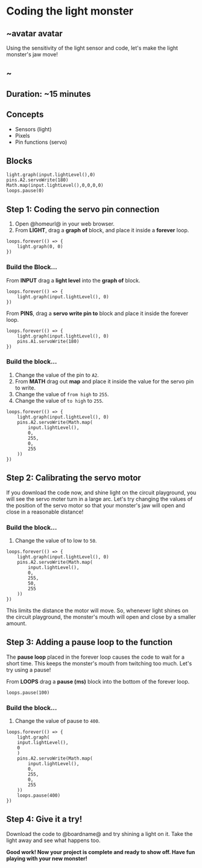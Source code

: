 # Coding the light monster

## ~avatar avatar
Using the sensitivity of the light sensor and code, let's make the light monster's jaw move!
## ~

## Duration: ~15 minutes

## Concepts
* Sensors (light)
* Pixels
* Pin functions (servo)

## Blocks

```cards 
light.graph(input.lightLevel(),0)
pins.A2.servoWrite(180)
Math.map(input.lightLevel(),0,0,0,0)
loops.pause(0)
``` 

## Step 1: Coding the servo pin connection

1. Open @homeurl@ in your web browser. 
2. From **LIGHT**, drag a **graph of** block, and place it inside a **forever** loop. 

```blocks 
loops.forever(() => {
    light.graph(0, 0)
})
```

### Build the Block...

From **INPUT** drag a **light level** into the **graph of** block.

```blocks 
loops.forever(() => {
    light.graph(input.lightLevel(), 0)
})
```

From **PINS**, drag a **servo write pin to** block and place it inside the forever loop. 

```blocks 
loops.forever(() => {
    light.graph(input.lightLevel(), 0)
    pins.A1.servoWrite(180)
})
```

### Build the block...

1. Change the value of the pin to ``A2``.
2. From **MATH** drag out **map** and place it inside the value for the servo pin to write. 
3. Change the value of `from high` to ``255``.
4. Change the value of `to high` to ``255``.

```blocks 
loops.forever(() => {
    light.graph(input.lightLevel(), 0)
    pins.A2.servoWrite(Math.map(
        input.lightLevel(), 
        0,
        255, 
        0,
        255
    ))
})
```
## Step 2: Calibrating the servo motor 

If you download the code now, and shine light on the circuit playground, you will see the servo moter turn in a large arc. 
Let's try changing the values of the position of the servo motor so that your monster's jaw will open and close in a reasonable distance! 

### Build the block...

1. Change the value of to low to ``50``.

```blocks 
loops.forever(() => {
    light.graph(input.lightLevel(), 0)
    pins.A2.servoWrite(Math.map(
        input.lightLevel(), 
        0,
        255, 
        50,
        255
    ))
})
```

This limits the distance the motor will move. So, whenever light shines on the circuit playground, the monster's mouth will open and close by a smaller amount. 

## Step 3: Adding a pause loop to the function 

The **pause loop** placed in the forever loop causes the code to wait for a short time. This keeps the monster's mouth from twitching too much. Let's try using a pause! 

From **LOOPS** drag a **pause (ms)** block into the bottom of the forever loop. 

```block
loops.pause(100)
```

### Build the block...

1. Change the value of pause to ``400``.

```blocks
loops.forever(() => {
    light.graph(
    input.lightLevel(), 
    0
    )
    pins.A2.servoWrite(Math.map(
        input.lightLevel(), 
        0, 
        255, 
        0, 
        255
    ))
    loops.pause(400)
})
```

## Step 4: Give it a try!

Download the code to @boardname@ and try shining a light on it. Take the light away and see what happens too.

**Good work! Now your project is complete and ready to show off. Have fun playing with your new monster!** 
 
